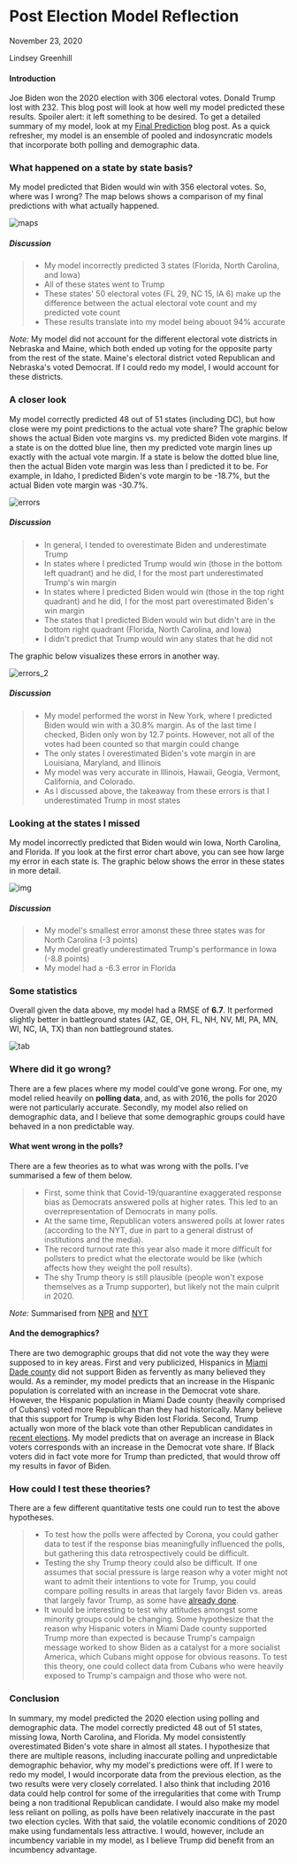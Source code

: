 # Post Election Model Reflection

November 23, 2020

Lindsey Greenhill

#### Introduction

Joe Biden won the 2020 election with 306 electoral votes. Donald Trump lost with 232. This blog post will look at how well my model predicted these results. Spoiler alert: it left something to be desired. To get a detailed summary of my model, look at my [Final Prediction](final_prediction.md) blog post. As a quick refresher, my model is an ensemble of pooled and indosyncratic models that incorporate both polling and demographic data. 

### What happened on a state by state basis?

My model predicted that Biden would win with 356 electoral votes. So, where was I wrong? The map belows shows a comparison of my final predictions with what actually happened. 

![maps](Gov1347-master/figures/reflection_results_map.png)

##### Discussion

> - My model incorrectly predicted 3 states (Florida, North Carolina, and Iowa)
> - All of these states went to Trump
> - These states' 50 electoral votes (FL 29, NC 15, IA 6) make up the difference between the actual electoral vote count and my predicted vote count 
> - These results translate into my model being abouot 94% accurate

*Note:* My model did not account for the different electoral vote districts in Nebraska and Maine, which both ended up voting for the opposite party from the rest of the state. Maine's electoral district voted Republican and Nebraska's voted Democrat. If I could redo my model, I would account for these districts. 

### A closer look

My model correctly predicted 48 out of 51 states (including DC), but how close were my point predictions to the actual vote share? The graphic below shows the actual Biden vote margins vs. my predicted Biden vote margins. If a state is on the dotted blue line, then my predicted vote margin lines up exactly with the actual vote margin.  If a state is below the dotted blue line, then the actual Biden vote margin was less than I predicted it to be. For example, in Idaho, I predicted Biden's vote margin to be -18.7%, but the actual Biden vote margin was -30.7%.

![errors](Gov1347-master/figures/reflection_margin_errors.png)

##### Discussion

> - In general, I tended to overestimate Biden and underestimate Trump
> - In states where I predicted Trump would win (those in the bottom left quadrant) and he did, I for the most part underestimated Trump's win margin
> - In states where I predicted Biden would win (those in the top right quadrant) and he did, I for the most part overestimated Biden's win margin
> - The states that I predicted Biden would win but didn't are in the bottom right quadrant (Florida, North Carolina, and Iowa)
> - I didn't predict that Trump would win any states that he did not

The graphic below visualizes these errors in another way. 

![errors_2](Gov1347-master/figures/reflection_margin_errors_bar.png)

##### Discussion

> - My model performed the worst in New York, where I predicted Biden would win with a 30.8% margin. As of the last time I checked, Biden only won by 12.7 points. However, not all of the votes had been counted so that margin could change
> - The only states I overestimated Biden's vote margin in are Louisiana, Maryland, and Illinois
> - My model was very accurate in Illinois, Hawaii, Geogia, Vermont, California, and Colorado. 
> - As I discussed above, the takeaway from these errors is that I underestimated Trump in most states

### Looking at the states I missed

My model incorrectly predicted that Biden would win Iowa, North Carolina, and Florida. If you look at the first error chart above, you can see how large my error in each state is. The graphic below shows the error in these states in more detail. 

![img](Gov1347-master/figures/reflection_missing_states.png)

##### Discussion

> - My model's smallest error amonst these three states was for North Carolina (-3 points)
> - My model greatly underestimated Trump's performance in Iowa (-8.8 points)
> - My model had a -6.3 error in Florida

### Some statistics

Overall given the data above, my model had a RMSE of **6.7**. It performed slightly better in battleground states (AZ, GE, OH, FL, NH, NV, MI, PA, MN, WI, NC, IA, TX) than non battleground states. 

![tab](Gov1347-master/figures/reflection_RMSE.png)

### Where did it go wrong?

There are a few places where my model could've gone wrong. For one, my model relied heavily on **polling data**, and, as with 2016, the polls for 2020 were not particularly accurate. Secondly, my model also relied on demographic data, and I believe that some demographic groups could have behaved in a non predictable way. 

#### What went wrong in the polls?

There are a few theories as to what was wrong with the polls. I've summarised a few of them below.

 > - First, some think that Covid-19/quarantine exaggerated response bias as Democrats answered polls at higher rates. This led to an overrepresentation of Democrats in many polls. 
 > - At the same time, Republican voters answered polls at lower rates (according to the NYT, due in part to a general distrust of institutions and the media).
 > - The record turnout rate this year also made it more difficult for pollsters to predict what the electorate would be like (which affects how they weight the poll results).
 > - The shy Trump theory is still plausible (people won't expose themselves as a Trump supporter), but likely not the main culprit in 2020.
 
 *Note:* Summarised from [NPR](https://www.npr.org/2020/11/19/936317341/why-were-the-polls-off-pollsters-have-some-early-theories) and [NYT](https://www.nytimes.com/2020/11/12/us/politics/election-polls-trump-biden.html)
 
#### And the demographics?

There are two demographic groups that did not vote the way they were supposed to in key areas. First and very publicized, Hispanics in [Miami Dade county](https://www.nytimes.com/2020/11/21/us/miami-hispanic-voters.html) did not support Biden as fervently as many believed they would. As a reminder, my model predicts that an increase in the Hispanic population is correlated with an increase in the Democrat vote share. However, the Hispanic population in Miami Dade county (heavily comprised of Cubans) voted more Republican than they had historically. Many believe that this support for Trump is why Biden lost Florida. Second, Trump actually won more of the black vote than other Republican candidates in [recent elections](https://www.theguardian.com/commentisfree/2020/nov/14/joe-biden-trump-black-latino-republicans). My model predicts that on average an increase in Black voters corresponds with an increase in the Democrat vote share. If Black voters did in fact vote more for Trump than predicted, that would throw off my results in favor of Biden.


### How could I test these theories?

There are a few different quantitative tests one could run to test the above hypotheses. 

> - To test how the polls were affected by Corona, you could gather data to test if the response bias meaningfully influenced the polls, but gathering this data retrospectively could be difficult.
> - Testing the shy Trump theory could also be difficult. If one assumes that social pressure is large reason why a voter might not want to admit their intentions to vote for Trump, you could compare polling results in areas that largely favor Biden vs. areas that largely favor Trump, as some have [already done](https://www.pewresearch.org/fact-tank/2020/11/13/understanding-how-2020s-election-polls-performed-and-what-it-might-mean-for-other-kinds-of-survey-work/).
> - It would be interesting to test why attitudes amongst some minority groups could be changing. Some hypothesize that the reason why Hispanic voters in Miami Dade county supported Trump more than expected is because Trump's campaign message worked to show Biden as a catalyst for a more socialist America, which Cubans might oppose for obvious reasons. To test this theory, one could collect data from Cubans who were heavily exposed to Trump's campaign and those who were not. 

### Conclusion

In summary, my model predicted the 2020 election using polling and demographic data. The model correctly predicted 48 out of 51 states, missing Iowa, North Carolina, and Florida. My model consistently overestimated Biden's vote share in almost all states. I hypothesize that there are multiple reasons, including inaccurate polling and unpredictable demographic behavior, why my model's predictions were off. If I were to redo my model, I would incorporate data from the previous election, as the two results were very closely correlated. I also think that including 2016 data could help control for some of the irregularities that come with Trump being a non traditional Republican candidate. I would also make my model less reliant on polling, as polls have been relatively inaccurate in the past two election cycles. With that said, the volatile economic conditions of 2020 make using fundamentals less attractive. I would, however, include an incumbency variable in my model, as I believe Trump did benefit from an incumbency advantage. 
 
 

